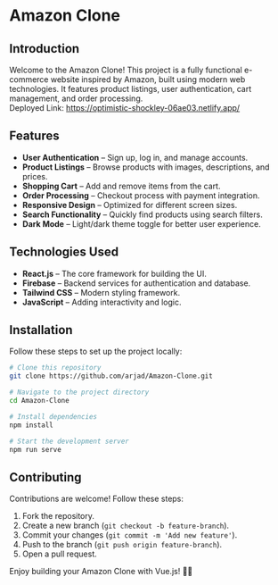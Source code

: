 # Amazon Clone

## Introduction

Welcome to the Amazon Clone! This project is a fully functional e-commerce website inspired by Amazon, built using modern web technologies. It features product listings, user authentication, cart management, and order processing.
<br>
Deployed Link: https://optimistic-shockley-06ae03.netlify.app/


## Features

- **User Authentication** – Sign up, log in, and manage accounts.
- **Product Listings** – Browse products with images, descriptions, and prices.
- **Shopping Cart** – Add and remove items from the cart.
- **Order Processing** – Checkout process with payment integration.
- **Responsive Design** – Optimized for different screen sizes.
- **Search Functionality** – Quickly find products using search filters.
- **Dark Mode** – Light/dark theme toggle for better user experience.

## Technologies Used

- **React.js** – The core framework for building the UI.
- **Firebase** – Backend services for authentication and database.
- **Tailwind CSS** – Modern styling framework.
- **JavaScript** – Adding interactivity and logic.

## Installation

Follow these steps to set up the project locally:

```bash
# Clone this repository
git clone https://github.com/arjad/Amazon-Clone.git

# Navigate to the project directory
cd Amazon-Clone

# Install dependencies
npm install

# Start the development server
npm run serve
```

## Contributing

Contributions are welcome! Follow these steps:

1. Fork the repository.
2. Create a new branch (`git checkout -b feature-branch`).
3. Commit your changes (`git commit -m 'Add new feature'`).
4. Push to the branch (`git push origin feature-branch`).
5. Open a pull request.


Enjoy building your Amazon Clone with Vue.js! 🛒🚀




